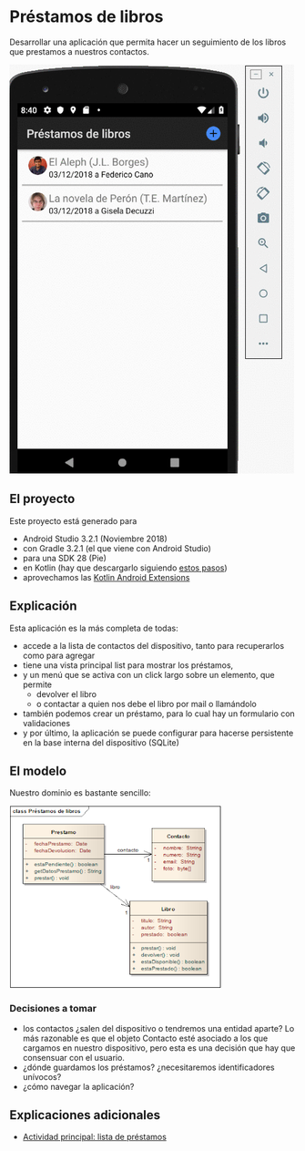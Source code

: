 # Préstamos de libros

Desarrollar una aplicación que permita hacer un seguimiento de los libros que prestamos a nuestros contactos.

![video](video/demo.gif)

## El proyecto

Este proyecto está generado para

* Android Studio 3.2.1 (Noviembre 2018)
* con Gradle 3.2.1 (el que viene con Android Studio)
* para una SDK 28 (Pie)
* en Kotlin (hay que descargarlo siguiendo [estos pasos](https://kotlinlang.org/docs/tutorials/kotlin-android.html))
* aprovechamos las [Kotlin Android Extensions](https://antonioleiva.com/kotlin-android-extensions/)

## Explicación

Esta aplicación es la más completa de todas:

* accede a la lista de contactos del dispositivo, tanto para recuperarlos como para agregar
* tiene una vista principal list para mostrar los préstamos,
* y un menú que se activa con un click largo sobre un elemento, que permite
  * devolver el libro
  * o contactar a quien nos debe el libro por mail o llamándolo
* también podemos crear un préstamo, para lo cual hay un formulario con validaciones
* y por último, la aplicación se puede configurar para hacerse persistente en la base interna del dispositivo (SQLite)

## El modelo

Nuestro dominio es bastante sencillo:

![image](images/modelo.png)

### Decisiones a tomar

* los contactos ¿salen del dispositivo o tendremos una entidad aparte? Lo más razonable es que el objeto Contacto esté asociado a los que cargamos en nuestro dispositivo, pero esta es una decisión que hay que consensuar con el usuario.
* ¿dónde guardamos los préstamos? ¿necesitaremos identificadores unívocos?
* ¿cómo navegar la aplicación?

## Explicaciones adicionales

* [Actividad principal: lista de préstamos](documentation/listaPrestamos.md)